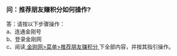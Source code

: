 ### 问：推荐朋友赚积分如何操作?

答：请按以下步骤操作：<br>
a、连通金刚号<br>
b、登录金刚网<br>
c、阅读[ 金刚网>菜单>推荐朋友赚积分 ](https://www.atozitpro.net/zh/my-account/refer-friend/)下全部内容，并按其指引操作。<br>

